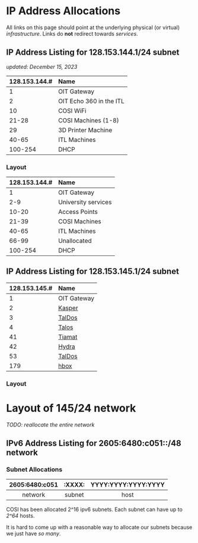 # IP Address Allocations

All links on this page should point at the underlying physical (or virtual) _infrastructure_. Links do **not** redirect towards _services_.

## IP Address Listing for 128.153.144.1/24 subnet

_updated: December 15, 2023_

| 128.153.144.# | Name |
| :--- | :---
| 1 | OIT Gateway |
| 2 | OIT Echo 360 in the ITL |
| 10 | COSI WiFi |
| 21-28	| COSI Machines (1-8) |
| 29 | 3D Printer Machine |
| 40-65 | ITL Machines |
| 100-254 | DHCP |

### Layout

| 128.153.144.# | Name |
| :--- | :---
| 1 | OIT Gateway |
| 2-9 | University services |
| 10-20 | Access Points |
| 21-39 | COSI Machines |
| 40-65 | ITL Machines  |
| 66-99	| Unallocated   |
| 100-254 | DHCP |

## IP Address Listing for 128.153.145.1/24 subnet

| 128.153.145.# | Name |
| :--- | :---
| 1 | OIT Gateway |
| 2 | [Kasper](../servers/kasper.md) |
| 3 | [TalDos](../servers/taldos.md) |
| 4 | [Talos](../servers/talos.md) |
| 41 | [Tiamat](../servers/tiamat.md) |
| 42 | [Hydra](../servers/hydra.md) |
| 53 | [TalDos](../servers/taldos.md) |
| 179 | [hbox](../servers/hbox.md) |


### Layout

# Layout of 145/24 network

_TODO: reallocate the entire network_

## IPv6 Address Listing for 2605:6480:c051::/48 network

### Subnet Allocations

| 2605:6480:c051 | :XXXX: | YYYY:YYYY:YYYY:YYYY |
| :-:            | :-:  | :-: |
| network        | subnet | host |

COSI has been allocated 2^16 ipv6 subnets. Each subnet can have up to _2^64_ hosts. 

It is hard to come up with a reasonable way to allocate our subnets because we just have _so many_. 

